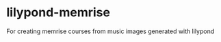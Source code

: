 lilypond-memrise
================

For creating memrise courses from music images generated with lilypond
